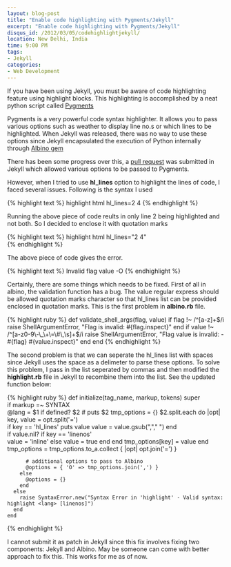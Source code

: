 ```yaml
---
layout: blog-post
title: "Enable code highlighting with Pygments/Jekyll"
excerpt: "Enable code highlighting with Pygments/Jekyll"
disqus_id: /2012/03/05/codehighlightjekyll/
location: New Delhi, India
time: 9:00 PM
tags:
- Jekyll
categories:
- Web Development
---
```


If you have been using Jekyll, you must be aware of code highlighting feature using highlight blocks. This highlighting is accomplished by
a neat python script called [Pygments](http://pygments.org/)

Pygments is a very powerful code syntax highlighter. It allows you to pass various options such as weather to display line no.s or which lines to be highlighted.
When Jekyll was released, there was no way to use these options since Jekyll encapsulated the execution of Python internally through [Albino gem](https://github.com/github/albino)

There has been some progress over this, a [pull request](https://github.com/mojombo/jekyll/issues/31) was submitted in Jekyll which allowed various options to be passed to Pygments.

However, when I tried to use **hl_lines** option to highlight the lines of code, I faced several issues. Following is the syntax I used

{% highlight text %}
 highlight html hl_lines=2 4
{% endhighlight %}

Running the above piece of code reults in only line 2 being highlighted and not both. So I decided to enclose it with quotation marks


{% highlight text %}
 highlight html hl_lines="2 4"  
{% endhighlight %}

The above piece of code gives the error. 

{% highlight text %}
Invalid flag value -O
{% endhighlight %}

Certainly, there are some things which needs to be fixed. First of all in albino, the validation function has a bug. The value regular express should be allowed quotation marks character so that hl_lines list can be provided enclosed in quotation marks. This is the first problem in **albino.rb** file.

{% highlight ruby %}
  def validate_shell_args(flag, value)
    if flag !~ /^[a-z]+$/i
      raise ShellArgumentError, "Flag is invalid: #{flag.inspect}"
    end
    if value !~ /^[a-z0-9\-\_\+\=\#\,\s]+$/i
      raise ShellArgumentError, "Flag value is invalid: -#{flag} #{value.inspect}"
    end
  end
{% endhighlight %}

The second problem is that we can seperate the hl_lines list with spaces since Jekyll uses the space as a delimeter to parse these options. To solve this problem, I pass in the list seperated by commas and then modified the 
**highlight.rb** file in Jekyll to recombine them into the list. See the updated function below:

{% highlight ruby %}
 def initialize(tag_name, markup, tokens)
      super	 
      if markup =~ SYNTAX	
        @lang = $1
        if defined? $2
		# puts $2
          tmp_options = {}
          $2.split.each do |opt|		    
            key, value = opt.split('=')						
			if key == 'hl_lines'
				puts value
				value = value.gsub(","," ")
			end			
            if value.nil?
              if key == 'linenos'			
                value = 'inline'
			  else
                value = true
              end
            end
            tmp_options[key] = value
          end
          tmp_options = tmp_options.to_a.collect { |opt| opt.join('=') }
		  
          # additional options to pass to Albino
          @options = { 'O' => tmp_options.join(',') }		  		  		  
        else
          @options = {}
        end
      else
        raise SyntaxError.new("Syntax Error in 'highlight' - Valid syntax: highlight <lang> [linenos]")
      end
    end
{% endhighlight %}

I cannot submit it as patch in Jekyll since this fix involves fixing two components: Jekyll and Albino. May be someone can come with better approach to fix this. This works for me as of now.	
